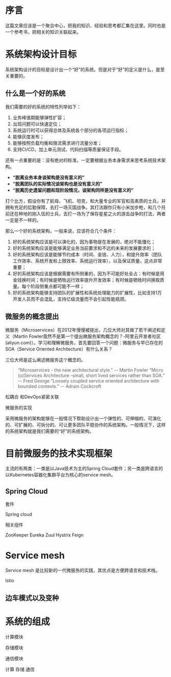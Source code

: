 
# 序言

这篇文章应该是一个聚合中心，把我的知识、经验和思考都汇集在这里。同时也是一个参考书，把相关的知识关联起来。




# 系统架构设计目标

系统架构设计的目标是设计出一个“好”的系统。但是对于“好”的定义是什么，是至关重要的。



## 什么是一个好的系统

我们需要的好的系统的特性列举如下：
1. 业务峰值期能够弹性扩容；
2. 出现问题可以快速定位；
3. 系统运行时可以获得总体及系统各个部分的各项运行指标；
4. 能够灰度发布；
5. 能够按照负载均衡和限流需求进行流量分发；
6. 支持CI/CD，加上单元测试、代码扫描等质量保证手段。

还有一点重要的是：没有绝对的标准，一定要根据业务本身需求来思考系统技术架构。

- **“脱离业务本身谈架构是没有意义的”**
- **“脱离团队的实际情况谈架构也是没有意义的”**
- **“脱离历史遗留问题和现阶段情况，谈架构同样是没有意义的”**

打个比方，假设你有了航母、飞机、坦克，和大量专业的军官和高素质的士兵，并拥有充足的后勤保障，去打一场灭国战争。其打法跟你只有小米加步枪，和几个月前还在种地的刚入伍的士兵，去打一场为了保存星星之火的游击战争的打法，两者一定是不一样的。

那么一个好的系统架构，一般来说，应该符合几个条件：
1. 好的系统架构应该是可以演化的，因为事物是在发展的，绝对不能僵化；
2. 好的系统架构应该是能够满足业务当前要求和不远的未来的发展要求的；
3. 好的系统架构应该是能够节约成本（时间、金钱、人力），和提升效率（团队工作效率、系统开发和上限效率、系统运行效率），以及保证质量，这点非常重要；
4. 好的系统架构应该是根据需要有所侧重的，因为不可能好处全占：有时候是用金钱换时间；有时候是牺牲运行效率提升开发效率；有时候是牺牲时间换取质量。每个阶段侧重点都可能不一样；
5. 好的系统架构能够支持团队的扩展性和系统处理能力的扩展性，比如支持1万开发人员而不会混乱，支持亿级流量而不会引起性能瓶颈。



## 微服务的概念提出


微服务（Microservices）在2012年慢慢被提出，几位大师对其做了若干阐述和定义（Martin Fowler竟然不是第一个提出微服务架构概念的？-阿里云开发者社区 (aliyun.com)）。学习和理解微服务，首先要回答一个问题：微服务与早已存在的SOA（Service Oriented Architecture）有什么关系？

三位大师是这么阐述微服务这个概念的。

> “Microservices - the new architectural  style.” -- Martin Fowler
> “Micro (u)Services Architecture -small, short lived services rather than SOA.” -- Fred George
> “Loosely coupled service oriented architecture with bounded contexts.” -- Adrain Cockcroft

松耦合
和DevOps紧密关联



微服务的实现



采用微服务的架构能够在一般情况下帮助设计出一个弹性的、可伸缩的、可演化的、可扩展的、可拆分的、可让更多团队平稳协作的系统架构。一般情况下，这样的系统架构就是我们需要的“好”的系统架构。



# 目前微服务的技术实现框架

主流的有两类：一类是以Java技术为主的Spring Cloud套件；另一类是跨语言的以Kubernetes容器化集群平台为核心的service mesh。



## Spring Cloud

套件

Spring cloud



相关组件

ZooKeeper
Eureka
Zuul
Hystrix
Feign





# Service mesh 
Service mesh 是比较新的一代微服务的实践，其优点是方便跨语言和技术栈。

Istio



## 边车模式以及变种 











# 系统的组成

计算模块

存储模块

通信模块



计算
存储
通信





